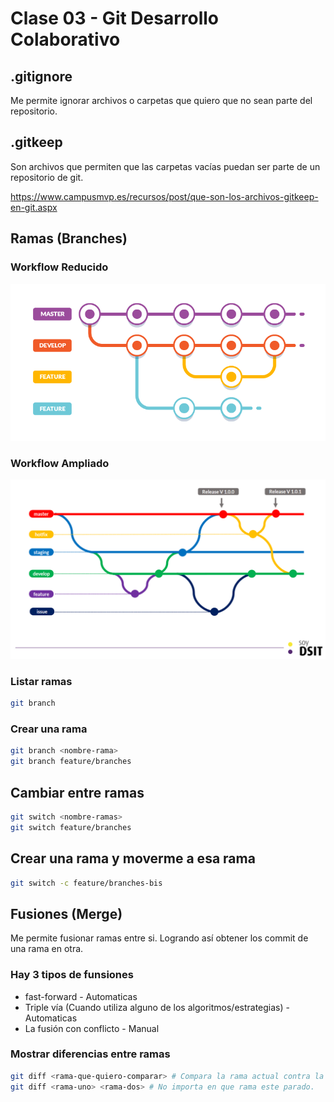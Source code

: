 # Clase 03 - Git Desarrollo Colaborativo

## .gitignore
Me permite ignorar archivos o carpetas que quiero que no sean parte del repositorio.

## .gitkeep
Son archivos que permiten que las carpetas vacías puedan ser parte de un repositorio de git.

<https://www.campusmvp.es/recursos/post/que-son-los-archivos-gitkeep-en-git.aspx>

## Ramas (Branches)

### Workflow Reducido
![workflow-reducido](_ref/workflow-reducido.png)

### Workflow Ampliado
![workflow-ampliado](_ref/workflow-ampliado.png)


### Listar ramas

```sh
git branch 
```

### Crear una rama

```sh
git branch <nombre-rama>
git branch feature/branches
```

## Cambiar entre ramas

```sh
git switch <nombre-ramas>
git switch feature/branches
```

## Crear una rama y moverme a esa rama

```sh
git switch -c feature/branches-bis
```

## Fusiones (Merge)
Me permite fusionar ramas entre si. Logrando así obtener los commit de una rama en otra.

### Hay 3 tipos de funsiones

* fast-forward - Automaticas
* Triple vía (Cuando utiliza alguno de los algoritmos/estrategias) - Automaticas
* La fusión con conflicto - Manual 

### Mostrar diferencias entre ramas

```sh
git diff <rama-que-quiero-comparar> # Compara la rama actual contra la rama que indique
git diff <rama-uno> <rama-dos> # No importa en que rama este parado.
```
